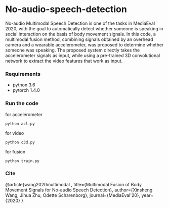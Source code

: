 # No-audio-speech-detection

No-audio Multimodal Speech Detection is one of the tasks in MediaEval 2020, with the goal to automatically detect whether someone is speaking in social interaction on the basis of body movement signals. In this code, a multimodal fusion method, combining signals obtained by an overhead camera and a wearable accelerometer, was proposed to determine whether someone was speaking. The proposed system directly takes the accelerometer signals as input, while using a pre-trained 3D convolutional network to extract the video features that work as input. 

### Requirements

* python 3.6
* pytorch 1.4.0

### Run the code
for accelerometer
```
python acl.py 
```

for video
```
python c3d.py
```

for fusion

```
python train.py
```

### Cite

@article{wang2020multimodal ,
title={Multimodal Fusion of Body Movement Signals for No-audio Speech Detection},
author={Xinsheng Wang, Jihua Zhu, Odette Scharenborg},
journal={MediaEval'20},
year={2020}
}

